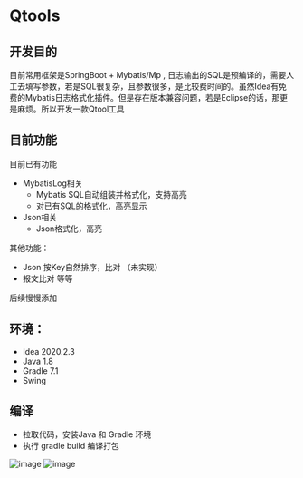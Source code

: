 # Qtools
## 开发目的
目前常用框架是SpringBoot + Mybatis/Mp , 日志输出的SQL是预编译的，需要人工去填写参数，若是SQL很复杂，且参数很多，是比较费时间的。虽然Idea有免费的Mybatis日志格式化插件。但是存在版本兼容问题，若是Eclipse的话，那更是麻烦。所以开发一款Qtool工具

## 目前功能
目前已有功能
- MybatisLog相关
  - Mybatis SQL自动组装并格式化，支持高亮
  - 对已有SQL的格式化，高亮显示
- Json相关
  - Json格式化，高亮


其他功能：
- Json 按Key自然排序，比对 （未实现）
- 报文比对
等等

后续慢慢添加


## 环境：
- Idea 2020.2.3
- Java 1.8
- Gradle 7.1
- Swing

## 编译
- 拉取代码，安装Java 和 Gradle 环境
- 执行 gradle build  编译打包


![image](https://github.com/pengqiquan/Qtools/blob/main/src/main/resources/images/MybatisLog.png)
![image](https://github.com/pengqiquan/Qtools/blob/main/src/main/resources/images/MybatisLog%20.png)




